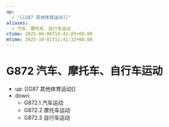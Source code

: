 ```yaml
---
up:
  - "[[G87 其他体育运动]]"
aliases:
  - 汽车、摩托车、自行车运动
ctime: 2025-04-06T14:41:05+08:00
mtime: 2025-10-01T11:41:32+08:00
---
```


# G872 汽车、摩托车、自行车运动

- up: [[G87 其他体育运动]]
- down:	
	- G872.1 汽车运动
	- G872.2 摩托车运动
	- G872.3 自行车运动
	
